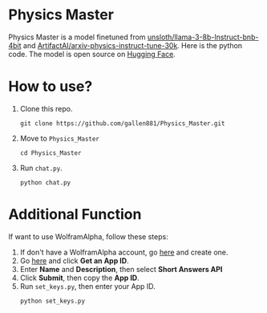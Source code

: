 # Physics Master

Physics Master is a model finetuned from [unsloth/llama-3-8b-Instruct-bnb-4bit](https://huggingface.co/unsloth/llama-3-8b-Instruct-bnb-4bit) and [ArtifactAI/arxiv-physics-instruct-tune-30k](https://huggingface.co/datasets/ArtifactAI/arxiv-physics-instruct-tune-30k). Here is the python code. The model is open source on [Hugging Face](https://huggingface.co/gallen881/Llama-3-8B-Physics_Master-GGUF).

# How to use?

1. Clone this repo.
    ```
    git clone https://github.com/gallen881/Physics_Master.git
    ```
2. Move to `Physics_Master`
    ```
    cd Physics_Master
    ```
3. Run `chat.py`.
    ```
    python chat.py
    ```

# Additional Function

If want to use WolframAlpha, follow these steps:

1. If don't have a WolframAlpha account, go [here](https://developer.wolframalpha.com/) and create one.
2. Go [here](https://developer.wolframalpha.com/access) and click **Get an App ID**.
3. Enter **Name** and **Description**, then select **Short Answers API**
4. Click **Submit**, then copy the **App ID**.
5. Run `set_keys.py`, then enter your App ID.
    ```
    python set_keys.py
    ```